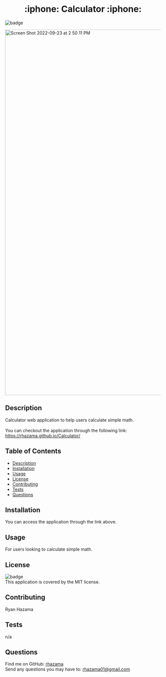 <h1 align="center">:iphone: Calculator :iphone:</h1>

![badge](https://img.shields.io/badge/license-MIT-brightgreen)<br />

<img width="1185" alt="Screen Shot 2022-09-23 at 2 50 11 PM" src="https://user-images.githubusercontent.com/88352747/192061587-b10a9d51-123d-4b56-95b5-8102e80a8bf0.png">

## Description
Calculator web application to help users calculate simple math.
<br />
<br />
You can checkout the application through the following link: https://rhazama.github.io/Calculator/

## Table of Contents
- [Description](#description)
- [Installation](#installation)
- [Usage](#usage)
- [License](#license)
- [Contributing](#contributing)
- [Tests](#tests)
- [Questions](#questions)
## Installation
You can access the application through the link above.
## Usage
For users looking to calculate simple math.
## License
![badge](https://img.shields.io/badge/license-MIT-brightgreen)
<br />
This application is covered by the MIT license.
## Contributing
Ryan Hazama
## Tests
n/a
## Questions
Find me on GitHub: [rhazama](https://github.com/rhazama)<br />
Send any questions you may have to: rhazama01@gmail.com<br />
